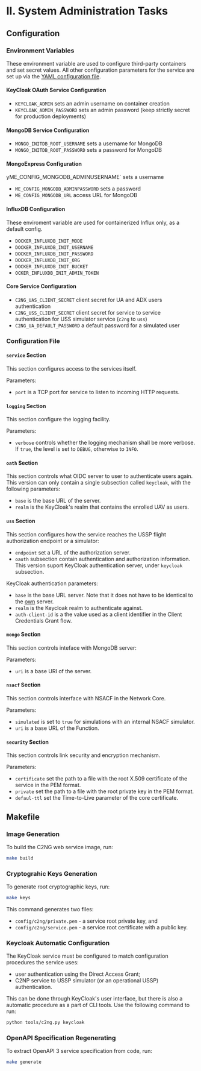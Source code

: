 # II. System Administration Tasks

## Configuration

### Environment Variables

These environment variable are used to configure third-party containers and set secret values. All other configuration parameters for the service are set up via the [YAML configuration file](#configuration-file).

#### KeyCloak OAuth Service Configuration

* `KEYCLOAK_ADMIN` sets an admin username on container creation
* `KEYCLOAK_ADMIN_PASSWORD` sets an admin password (keep strictly secret for production deployments)

#### MongoDB Service Configuration

* `MONGO_INITDB_ROOT_USERNAME` sets a username for MongoDB
* `MONGO_INITDB_ROOT_PASSWORD` sets a password for MongoDB

#### MongoExpress Configuration

yME_CONFIG_MONGODB_ADMINUSERNAME` sets a username
* `ME_CONFIG_MONGODB_ADMINPASSWORD` sets a password
* `ME_CONFIG_MONGODB_URL` access URL for MongoDB


#### InfluxDB Configuration

These enviroment variable are used for containerized Influx only, as a default config.

* `DOCKER_INFLUXDB_INIT_MODE`
* `DOCKER_INFLUXDB_INIT_USERNAME`
* `DOCKER_INFLUXDB_INIT_PASSWORD`
* `DOCKER_INFLUXDB_INIT_ORG`
* `DOCKER_INFLUXDB_INIT_BUCKET`
* `OCKER_INFLUXDB_INIT_ADMIN_TOKEN`

#### Core Service Configuration

* `C2NG_UAS_CLIENT_SECRET` client secret for UA and ADX users authentication
* `C2NG_USS_CLIENT_SECRET` client secret for service to service authentication for USS simulator service (`c2ng` to `uss`)
* `C2NG_UA_DEFAULT_PASSWORD` a default password for a simulated user

### Configuration File

#### `service` Section

This section configures access to the services itself.

Parameters:

* `port` is a TCP port for service to listen to incoming HTTP requests.

#### `logging` Section

This section configure the logging facility.

Parameters:

* `verbose` controls whether the logging mechanism shall be more verbose. If `true`, the level is set to `DEBUG`, otherwise to `INFO`.

#### `oath` Section

This section controls what OIDC server to user to authenticate users again. This version can only contain a single subsection called `keycloak`, with the following parameters:

* `base` is the base URL of the server.
* `realm` is the KeyCloak's realm that contains the enrolled UAV as users.

#### `uss` Section

This section configures how the service reaches the USSP flight authorization endpoint or a simulator:

* `endpoint` set a URL of the authorization server.
* `oauth` subsection contain authentication and authorization information. This version suport KeyCloak authentication server, under `keycloak` subsection.

KeyCloak authentication parameters:

* `base` is the base URL server. Note that it does not have to be identical to the [own](#oath-section) server.
* `realm` is the Keycloak realm to authenticate against.
* `auth-client-id` is a the value used as a client identifier in the Client Credentials Grant flow.

#### `mongo` Section

This section controls  inteface with MongoDB server:

Parameters:

* `uri` is a base URI of the server.

#### `nsacf` Section

This section controls interface with NSACF in the Network Core.

Parameters:

* `simulated` is set to `true` for simulations with an internal NSACF simulator.
* `uri` is a base URL of the Function.

#### `security` Section

This section controls link security and encryption mechanism.

Parameters:

* `certificate` set the path to a file with the root X.509 certificate of the service in the PEM format.
* `private` set the path to a file with the root private key in the PEM format.
* `defaul-ttl` set the Time-to-Live parameter of the core certificate.

## Makefile

### Image Generation

To build the C2NG web service image, run:

```sh
make build
```

### Cryptograhic Keys Generation

To generate root cryptographic keys, run:

```sh
make keys
```

This command generates two files:

* `config/c2ng/private.pem` - a service root private key, and
* `config/c2ng/service.pem` - a service root certificate with a public key.

### Keycloak Automatic Configuration

The KeyCloak service must be configured to match configuration procedures the service uses:

* user authentication using the Direct Access Grant;
* C2NP service to USSP simulator (or an operational USSP) authentication.

This can be done through KeyCloak's user interface, but there is also a automatic procedure as a part of CLI tools. Use the following command to run:

```sh
python tools/c2ng.py keycloak
```

### OpenAPI Specification Regenerating

To extract OpenAPI 3 service specification from code, run:

```sh
make generate
```
